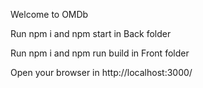 Welcome to OMDb

Run npm i and npm start in Back folder

Run npm i and npm run build in Front folder

Open your browser in http://localhost:3000/
